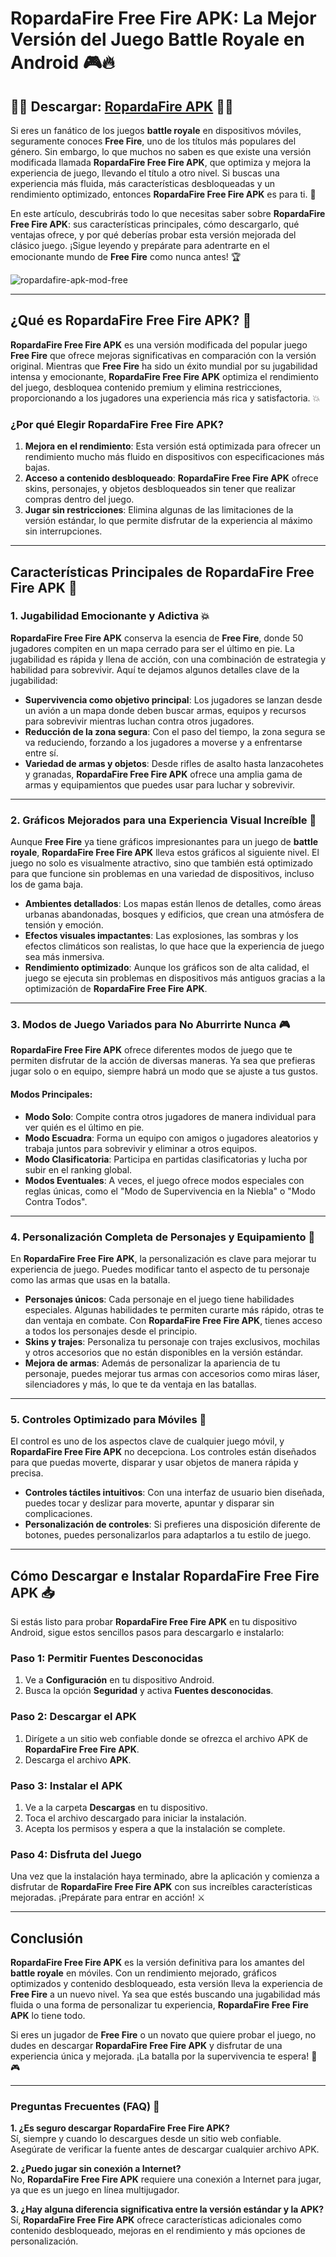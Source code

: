 # **RopardaFire Free Fire APK: La Mejor Versión del Juego Battle Royale en Android 🎮🔥**

## 👑👑 Descargar: [RopardaFire APK](https://bom.so/322iw7) 👑👑

Si eres un fanático de los juegos **battle royale** en dispositivos móviles, seguramente conoces **Free Fire**, uno de los títulos más populares del género. Sin embargo, lo que muchos no saben es que existe una versión modificada llamada **RopardaFire Free Fire APK**, que optimiza y mejora la experiencia de juego, llevando el título a otro nivel. Si buscas una experiencia más fluida, más características desbloqueadas y un rendimiento optimizado, entonces **RopardaFire Free Fire APK** es para ti. 🌟

En este artículo, descubrirás todo lo que necesitas saber sobre **RopardaFire Free Fire APK**: sus características principales, cómo descargarlo, qué ventajas ofrece, y por qué deberías probar esta versión mejorada del clásico juego. ¡Sigue leyendo y prepárate para adentrarte en el emocionante mundo de **Free Fire** como nunca antes! 🏆

![ropardafire-apk-mod-free](https://github.com/user-attachments/assets/15b9649f-d3d8-40ea-8567-b1e97e165097)

---

## **¿Qué es RopardaFire Free Fire APK? 🤔**

**RopardaFire Free Fire APK** es una versión modificada del popular juego **Free Fire** que ofrece mejoras significativas en comparación con la versión original. Mientras que **Free Fire** ha sido un éxito mundial por su jugabilidad intensa y emocionante, **RopardaFire Free Fire APK** optimiza el rendimiento del juego, desbloquea contenido premium y elimina restricciones, proporcionando a los jugadores una experiencia más rica y satisfactoria. 💥

### **¿Por qué Elegir RopardaFire Free Fire APK?**

1. **Mejora en el rendimiento**: Esta versión está optimizada para ofrecer un rendimiento mucho más fluido en dispositivos con especificaciones más bajas.
2. **Acceso a contenido desbloqueado**: **RopardaFire Free Fire APK** ofrece skins, personajes, y objetos desbloqueados sin tener que realizar compras dentro del juego.
3. **Jugar sin restricciones**: Elimina algunas de las limitaciones de la versión estándar, lo que permite disfrutar de la experiencia al máximo sin interrupciones.

---

## **Características Principales de RopardaFire Free Fire APK 🚀**

### **1. Jugabilidad Emocionante y Adictiva 💥**

**RopardaFire Free Fire APK** conserva la esencia de **Free Fire**, donde 50 jugadores compiten en un mapa cerrado para ser el último en pie. La jugabilidad es rápida y llena de acción, con una combinación de estrategia y habilidad para sobrevivir. Aquí te dejamos algunos detalles clave de la jugabilidad:

- **Supervivencia como objetivo principal**: Los jugadores se lanzan desde un avión a un mapa donde deben buscar armas, equipos y recursos para sobrevivir mientras luchan contra otros jugadores.
- **Reducción de la zona segura**: Con el paso del tiempo, la zona segura se va reduciendo, forzando a los jugadores a moverse y a enfrentarse entre sí.
- **Variedad de armas y objetos**: Desde rifles de asalto hasta lanzacohetes y granadas, **RopardaFire Free Fire APK** ofrece una amplia gama de armas y equipamientos que puedes usar para luchar y sobrevivir.

---

### **2. Gráficos Mejorados para una Experiencia Visual Increíble 🎨**

Aunque **Free Fire** ya tiene gráficos impresionantes para un juego de **battle royale**, **RopardaFire Free Fire APK** lleva estos gráficos al siguiente nivel. El juego no solo es visualmente atractivo, sino que también está optimizado para que funcione sin problemas en una variedad de dispositivos, incluso los de gama baja.

- **Ambientes detallados**: Los mapas están llenos de detalles, como áreas urbanas abandonadas, bosques y edificios, que crean una atmósfera de tensión y emoción.
- **Efectos visuales impactantes**: Las explosiones, las sombras y los efectos climáticos son realistas, lo que hace que la experiencia de juego sea más inmersiva.
- **Rendimiento optimizado**: Aunque los gráficos son de alta calidad, el juego se ejecuta sin problemas en dispositivos más antiguos gracias a la optimización de **RopardaFire Free Fire APK**.

---

### **3. Modos de Juego Variados para No Aburrirte Nunca 🎮**

**RopardaFire Free Fire APK** ofrece diferentes modos de juego que te permiten disfrutar de la acción de diversas maneras. Ya sea que prefieras jugar solo o en equipo, siempre habrá un modo que se ajuste a tus gustos.

#### **Modos Principales**:
- **Modo Solo**: Compite contra otros jugadores de manera individual para ver quién es el último en pie.
- **Modo Escuadra**: Forma un equipo con amigos o jugadores aleatorios y trabaja juntos para sobrevivir y eliminar a otros equipos.
- **Modo Clasificatoria**: Participa en partidas clasificatorias y lucha por subir en el ranking global.
- **Modos Eventuales**: A veces, el juego ofrece modos especiales con reglas únicas, como el "Modo de Supervivencia en la Niebla" o "Modo Contra Todos".

---

### **4. Personalización Completa de Personajes y Equipamiento 👗**

En **RopardaFire Free Fire APK**, la personalización es clave para mejorar tu experiencia de juego. Puedes modificar tanto el aspecto de tu personaje como las armas que usas en la batalla.

- **Personajes únicos**: Cada personaje en el juego tiene habilidades especiales. Algunas habilidades te permiten curarte más rápido, otras te dan ventaja en combate. Con **RopardaFire Free Fire APK**, tienes acceso a todos los personajes desde el principio.
- **Skins y trajes**: Personaliza tu personaje con trajes exclusivos, mochilas y otros accesorios que no están disponibles en la versión estándar.
- **Mejora de armas**: Además de personalizar la apariencia de tu personaje, puedes mejorar tus armas con accesorios como miras láser, silenciadores y más, lo que te da ventaja en las batallas.

---

### **5. Controles Optimizado para Móviles 📱**

El control es uno de los aspectos clave de cualquier juego móvil, y **RopardaFire Free Fire APK** no decepciona. Los controles están diseñados para que puedas moverte, disparar y usar objetos de manera rápida y precisa.

- **Controles táctiles intuitivos**: Con una interfaz de usuario bien diseñada, puedes tocar y deslizar para moverte, apuntar y disparar sin complicaciones.
- **Personalización de controles**: Si prefieres una disposición diferente de botones, puedes personalizarlos para adaptarlos a tu estilo de juego.

---

## **Cómo Descargar e Instalar RopardaFire Free Fire APK 📥**

Si estás listo para probar **RopardaFire Free Fire APK** en tu dispositivo Android, sigue estos sencillos pasos para descargarlo e instalarlo:

### **Paso 1: Permitir Fuentes Desconocidas**

1. Ve a **Configuración** en tu dispositivo Android.
2. Busca la opción **Seguridad** y activa **Fuentes desconocidas**.
   
### **Paso 2: Descargar el APK**

1. Dirígete a un sitio web confiable donde se ofrezca el archivo APK de **RopardaFire Free Fire APK**.
2. Descarga el archivo **APK**.

### **Paso 3: Instalar el APK**

1. Ve a la carpeta **Descargas** en tu dispositivo.
2. Toca el archivo descargado para iniciar la instalación.
3. Acepta los permisos y espera a que la instalación se complete.

### **Paso 4: Disfruta del Juego**

Una vez que la instalación haya terminado, abre la aplicación y comienza a disfrutar de **RopardaFire Free Fire APK** con sus increíbles características mejoradas. ¡Prepárate para entrar en acción! ⚔️

---

## **Conclusión**

**RopardaFire Free Fire APK** es la versión definitiva para los amantes del **battle royale** en móviles. Con un rendimiento mejorado, gráficos optimizados y contenido desbloqueado, esta versión lleva la experiencia de **Free Fire** a un nuevo nivel. Ya sea que estés buscando una jugabilidad más fluida o una forma de personalizar tu experiencia, **RopardaFire Free Fire APK** lo tiene todo.

Si eres un jugador de **Free Fire** o un novato que quiere probar el juego, no dudes en descargar **RopardaFire Free Fire APK** y disfrutar de una experiencia única y mejorada. ¡La batalla por la supervivencia te espera! 🚀🎮

---

### **Preguntas Frecuentes (FAQ) 🤔**

**1. ¿Es seguro descargar RopardaFire Free Fire APK?**  
Sí, siempre y cuando lo descargues desde un sitio web confiable. Asegúrate de verificar la fuente antes de descargar cualquier archivo APK.

**2. ¿Puedo jugar sin conexión a Internet?**  
No, **RopardaFire Free Fire APK** requiere una conexión a Internet para jugar, ya que es un juego en línea multijugador.

**3. ¿Hay alguna diferencia significativa entre la versión estándar y la APK?**  
Sí, **RopardaFire Free Fire APK** ofrece características adicionales como contenido desbloqueado, mejoras en el rendimiento y más opciones de personalización.

